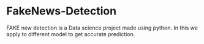 # FakeNews-Detection
FAKE new detection  is a Data science project made using python. In this we apply to different model to get accurate prediction.
